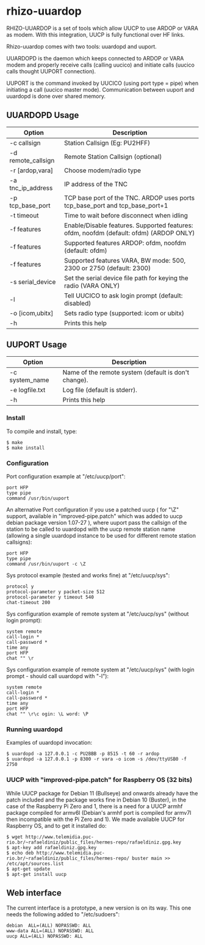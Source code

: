 # rhizo-uuardop
RHIZO-UUARDOP is a set of tools which allow UUCP to use ARDOP or VARA as modem. With
this integration, UUCP is fully functional over HF links.

Rhizo-uuardop comes with two tools: uuardopd and uuport.

UUARDOPD is the daemon which keeps connected to ARDOP or VARA modem and properly
 receive calls (calling uucico) and initiate calls (uucico calls thought
 UUPORT connection).

UUPORT is the command invoked by UUCICO (using port type = pipe) when
initiating a call (uucico master mode). Communication between uuport and uuardopd is done over shared memory.

## UUARDOPD Usage

| Option | Description |
| --- | --- |
| -c callsign | Station Callsign (Eg: PU2HFF) |
| -d remote_callsign | Remote Station Callsign (optional) |
| -r [ardop,vara] | Choose modem/radio type |
| -a tnc_ip_address | IP address of the TNC |
| -p tcp_base_port | TCP base port of the TNC. ARDOP uses ports tcp_base_port and tcp_base_port+1 |
| -t timeout | Time to wait before disconnect when idling |
| -f features | Enable/Disable features. Supported features: ofdm, noofdm (default: ofdm) (ARDOP ONLY) |
| -f features | Supported features ARDOP: ofdm, noofdm (default: ofdm) |
| -f features | Supported features VARA, BW mode: 500, 2300 or 2750 (default: 2300) |
| -s serial_device | Set the serial device file path for keying the radio (VARA ONLY) |
| -l | Tell UUCICO to ask login prompt (default: disabled) |
| -o [icom,ubitx] | Sets radio type (supported: icom or ubitx) |
| -h | Prints this help |


## UUPORT Usage

| Option | Description |
| --- | --- |
| -c system_name | Name of the remote system (default is don't change). |
| -e logfile.txt | Log file (default is stderr). |
| -h | Prints this help |

### Install

To compile and install, type:

    $ make
    $ make install

### Configuration

Port configuration example at "/etc/uucp/port":

    port HFP
    type pipe
    command /usr/bin/uuport

An alternative Port configuration if you use a patched uucp ( for "\Z"
support, available in "improved-pipe.patch" which was added to uucp debian 
package version 1.07-27 ), where uuport pass
the callsign of the station to be called to uuardopd with the uucp remote
station name (allowing a single uuardopd instance to be used for different
remote station callsigns):

    port HFP
    type pipe
    command /usr/bin/uuport -c \Z

Sys protocol example (tested and works fine) at "/etc/uucp/sys":

    protocol y
    protocol-parameter y packet-size 512
    protocol-parameter y timeout 540
    chat-timeout 200

Sys configuration example of remote system at "/etc/uucp/sys" (without login prompt):

    system remote
    call-login *
    call-password *
    time any
    port HFP
    chat "" \r

 Sys configuration example of remote system at "/etc/uucp/sys" (with login prompt - should call uuardopd with "-l"):

    system remote
    call-login *
    call-password *
    time any
    port HFP
    chat "" \r\c ogin: \L word: \P

### Running uuardopd

Examples of uuardopd invocation:

    $ uuardopd -a 127.0.0.1 -c PU2BBB -p 8515 -t 60 -r ardop
    $ uuardopd -a 127.0.0.1 -p 8300 -r vara -o icom -s /dev/ttyUSB0 -f 2750

### UUCP with "improved-pipe.patch" for Raspberry OS (32 bits)

While UUCP package for Debian 11 (Bullseye) and onwards already have the patch included and the package works fine in Debian 10 (Buster), in the case of the Raspberry Pi Zero and 1, there is a need for a UUCP armhf package compiled for armv6l (Debian's armhf port is compiled for armv7l then incompatible with the Pi Zero and 1). We made available UUCP for Raspberry OS, and to get it installed do:

    $ wget http://www.telemidia.puc-rio.br/~rafaeldiniz/public_files/hermes-repo/rafaeldiniz.gpg.key
    $ apt-key add rafaeldiniz.gpg.key
    $ echo deb http://www.telemidia.puc-rio.br/~rafaeldiniz/public_files/hermes-repo/ buster main >> /etc/apt/sources.list
    $ apt-get update
    $ apt-get install uucp

## Web interface

   The current interface is a prototype, a new version is on its way. This
   one needs the following added to "/etc/sudoers":

    debian  ALL=(ALL) NOPASSWD: ALL
    www-data ALL=(ALL) NOPASSWD: ALL
    uucp ALL=(ALL) NOPASSWD: ALL
